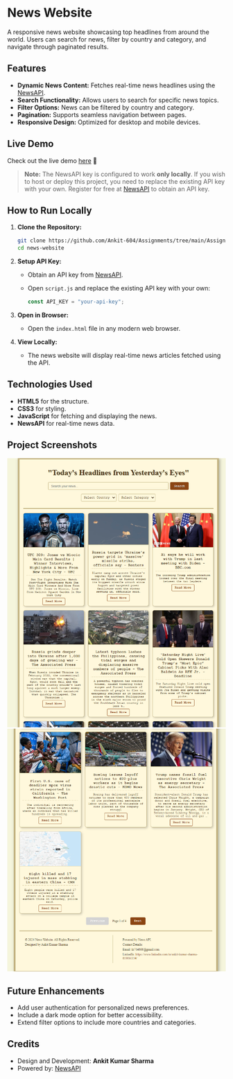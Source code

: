 # News Website

A responsive news website showcasing top headlines from around the world. Users can search for news, filter by country and category, and navigate through paginated results.

## Features

- **Dynamic News Content:** Fetches real-time news headlines using the [NewsAPI](https://newsapi.org/).
- **Search Functionality:** Allows users to search for specific news topics.
- **Filter Options:** News can be filtered by country and category.
- **Pagination:** Supports seamless navigation between pages.
- **Responsive Design:** Optimized for desktop and mobile devices.

## Live Demo

Check out the live demo [here](https://assignments-k33y.vercel.app/) 🔗

> **Note:** The NewsAPI key is configured to work **only locally**. If you wish to host or deploy this project, you need to replace the existing API key with your own. Register for free at [NewsAPI](https://newsapi.org/) to obtain an API key.

## How to Run Locally

1. **Clone the Repository:**

   ```bash
   git clone https://github.com/Ankit-604/Assignments/tree/main/Assignment09
   cd news-website
   ```

2. **Setup API Key:**

   - Obtain an API key from [NewsAPI](https://newsapi.org/).
   - Open `script.js` and replace the existing API key with your own:

     ```javascript
     const API_KEY = "your-api-key";
     ```

3. **Open in Browser:**

   - Open the `index.html` file in any modern web browser.

4. **View Locally:**

   - The news website will display real-time news articles fetched using the API.

## Technologies Used

- **HTML5** for the structure.
- **CSS3** for styling.
- **JavaScript** for fetching and displaying the news.
- **NewsAPI** for real-time news data.

## Project Screenshots

![Screenshot 1](Sample/sample1.png)
![Screenshot 2](Sample/sample2.png)

## Future Enhancements

- Add user authentication for personalized news preferences.
- Include a dark mode option for better accessibility.
- Extend filter options to include more countries and categories.

## Credits

- Design and Development: **Ankit Kumar Sharma**
- Powered by: [NewsAPI](https://newsapi.org/)
